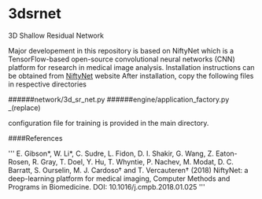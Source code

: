# 3dsrnet
3D Shallow Residual Network

Major developement in this repository is based on NiftyNet which is a TensorFlow-based open-source convolutional neural networks (CNN) platform for research in medical image analysis.
Installation instructions can be obtained from [NiftyNet](https://pypi.org/project/NiftyNet) website
After installation, copy the following files in respective directories

######network/3d_sr_net.py
######engine/application_factory.py _(replace)


configuration file for training is provided in the main directory.












####References

'''
E. Gibson*, W. Li*, C. Sudre, L. Fidon, D. I. Shakir, G. Wang, Z. Eaton-Rosen, R. Gray, T. Doel, Y. Hu, T. Whyntie, P. Nachev, M. Modat, D. C. Barratt, S. Ourselin, M. J. Cardoso† and T. Vercauteren† (2018) NiftyNet: a deep-learning platform for medical imaging, Computer Methods and Programs in Biomedicine. DOI: 10.1016/j.cmpb.2018.01.025
'''
